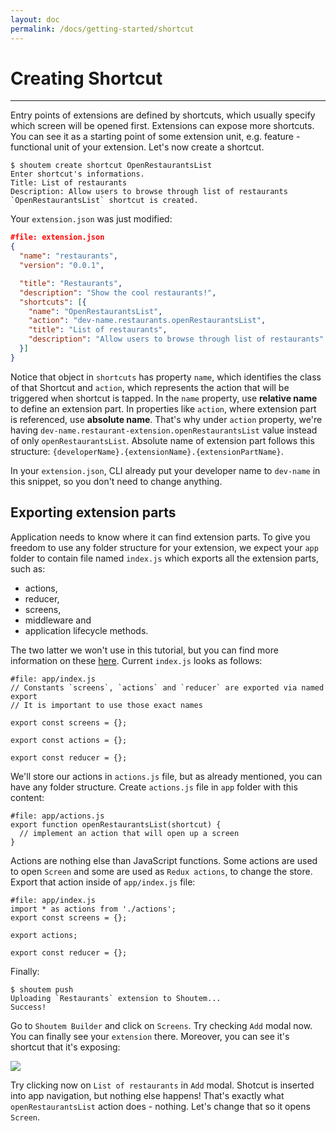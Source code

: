 ```yaml
---
layout: doc
permalink: /docs/getting-started/shortcut
---
```


# Creating Shortcut
<hr />

Entry points of extensions are defined by shortcuts, which usually specify which screen will be opened first. Extensions can expose more shortcuts. You can see it as a starting point of some extension unit, e.g. feature - functional unit of your extension. Let's now create a shortcut.

```ShellSession
$ shoutem create shortcut OpenRestaurantsList
Enter shortcut's informations.
Title: List of restaurants
Description: Allow users to browse through list of restaurants
`OpenRestaurantsList` shortcut is created.
```

Your `extension.json` was just modified:

```json
#file: extension.json
{
  "name": "restaurants",
  "version": "0.0.1",

  "title": "Restaurants",
  "description": "Show the cool restaurants!",
  "shortcuts": [{
    "name": "OpenRestaurantsList",
    "action": "dev-name.restaurants.openRestaurantsList",
    "title": "List of restaurants",
    "description": "Allow users to browse through list of restaurants"
  }]
}
```

Notice that object in `shortcuts` has property `name`, which identifies the class of that Shortcut and `action`, which represents the action that will be triggered when shortcut is tapped. In the `name` property, use **relative name** to define an extension part. In properties like `action`, where extension part is referenced, use **absolute name**. That's why under `action` property, we're having `dev-name.restaurant-extension.openRestaurantsList` value instead of only `openRestaurantsList`. Absolute name of extension part follows this structure: `{developerName}.{extensionName}.{extensionPartName}`.

In your `extension.json`, CLI already put your developer name to `dev-name` in this snippet, so you don't need to change anything.

## Exporting extension parts

Application needs to know where it can find extension parts. To give you freedom to use any folder structure for your extension, we expect your `app` folder to contain file named `index.js` which exports all the extension parts, such as:

- actions,
- reducer,
- screens,
- middleware and
- application lifecycle methods.

The two latter we won't use in this tutorial, but you can find more information on these [here](/docs/coming-soon). Current `index.js` looks as follows:

```JSX
#file: app/index.js
// Constants `screens`, `actions` and `reducer` are exported via named export
// It is important to use those exact names

export const screens = {};

export const actions = {};

export const reducer = {};
```

We'll store our actions in `actions.js` file, but as already mentioned, you can have any folder structure. Create `actions.js` file in `app` folder with this content:

```JSX
#file: app/actions.js
export function openRestaurantsList(shortcut) {
  // implement an action that will open up a screen
}
```

Actions are nothing else than JavaScript functions. Some actions are used to open `Screen` and some are used as `Redux actions`, to change the store. Export that action inside of `app/index.js` file:

```javascript{1,4}
#file: app/index.js
import * as actions from './actions';
export const screens = {};

export actions;

export const reducer = {};
```

Finally:

```ShellSession
$ shoutem push
Uploading `Restaurants` extension to Shoutem...
Success!
```

Go to `Shoutem Builder` and click on `Screens`. Try checking `Add` modal now. You can finally see your `extension` there. Moreover, you can see it's shortcut that it's exposing:

<p class="image">
<img src='{{ site.baseurl }}/img/getting-started/add-modal-shortcut.png'/>
</p>

Try clicking now on `List of restaurants` in `Add` modal. Shotcut is inserted into app navigation, but nothing else happens! That's exactly what `openRestaurantsList` action does - nothing. Let's change that so it opens `Screen`.
